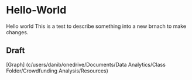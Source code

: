 # Hello-World
Hello world
This is a test to describe something into a new brnach to make changes.
## Draft
[Graph] (c/users/danib/onedrive/Documents/Data Analytics/Class Folder/Crowdfunding Analysis/Resources)
